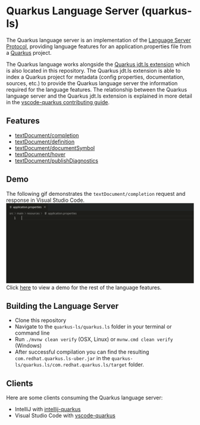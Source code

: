 Quarkus Language Server (quarkus-ls)
===========================

The Quarkus language server is an implementation of the 
[Language Server Protocol](https://github.com/Microsoft/language-server-protocol), providing
language features for an application.properties file from a
[Quarkus](https://quarkus.io/) project.

The Quarkus language works alongside the
[Quarkus jdt.ls extension](https://github.com/redhat-developer/quarkus-ls/tree/master/quarkus.jdt)
which is also located in this repository. The Quarkus jdt.ls extension is able to index
a Quarkus project for metadata (config properties, documentation, sources, etc.) to provide the 
Quarkus language server the information required for the language features.
The relationship between the Quarkus language server and the Quarkus jdt.ls extension is explained 
in more detail in the 
[vscode-quarkus contributing guide](https://github.com/redhat-developer/vscode-quarkus/blob/master/CONTRIBUTING.md).

Features
--------------

* [textDocument/completion](https://microsoft.github.io/language-server-protocol/specifications/specification-3-14/#textDocument_completion)
* [textDocument/definition](https://microsoft.github.io/language-server-protocol/specifications/specification-3-14#textDocument_definition)
* [textDocument/documentSymbol](https://microsoft.github.io/language-server-protocol/specifications/specification-3-14/#textDocument_documentSymbol)
* [textDocument/hover](https://microsoft.github.io/language-server-protocol/specifications/specification-3-14/#textDocument_hover)
* [textDocument/publishDiagnostics](https://microsoft.github.io/language-server-protocol/specifications/specification-3-14/#textDocument_publishDiagnostics)

Demo
--------------
The following gif demonstrates the `textDocument/completion` request and response in Visual Studio Code.
![key completion](./demos/textDocument_completion.gif)
Click [here](./demos/DEMO.md) to view a demo for the rest of the language features.

Building the Language Server
--------------
* Clone this repository
* Navigate to the `quarkus-ls/quarkus.ls` folder in your terminal or command line
* Run `./mvnw clean verify` (OSX, Linux) or `mvnw.cmd clean verify` (Windows)
* After successful compilation you can find the resulting `com.redhat.quarkus.ls-uber.jar` in the
`quarkus-ls/quarkus.ls/com.redhat.quarkus.ls/target` folder.

Clients
-------

Here are some clients consuming the Quarkus language server:

 * IntelliJ with [intellij-quarkus](https://github.com/jeffmaury/intellij-quarkus)
 * Visual Studio Code with [vscode-quarkus](https://github.com/redhat-developer/vscode-quarkus)
